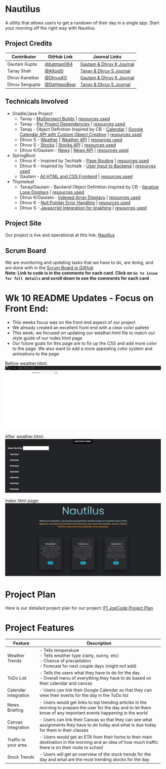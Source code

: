 # Nautilus
A utility that allows users to get a rundown of their day in a single app. Start your morning off the right way with Nautilus.

## Project Credits
Contributor | GitHub Link | Journal Links
----------- | ----------- | -------------
Gautam Gupta | [@batman084](https://github.com/batman084) | [Gautam & Dhruv K Journal](https://docs.google.com/document/d/1tCDVj-Cb-zR5BkXZF6V9x2aPzR__5qMSUu2iNDu2oko/edit?usp=sharing)
Tanay Shah | [@Altoid0](https://github.com/Altoid0) | [Tanay & Dhruv S Journal](https://docs.google.com/document/d/1g60S7gscwpYl4oalQHzpsQa1RahPRVd42iXyDRPMrnE/edit?usp=sharing)
Dhruv Kanetkar | [@DhruvK0](https://github.com/DhruvK0) | [Gautam & Dhruv K Journal](https://docs.google.com/document/d/1tCDVj-Cb-zR5BkXZF6V9x2aPzR__5qMSUu2iNDu2oko/edit?usp=sharing)
Dhruv Sengupta | [@DaHippoBear](https://github.com/DaHippoBear) | [Tanay & Dhruv S Journal](https://docs.google.com/document/d/1g60S7gscwpYl4oalQHzpsQa1RahPRVd42iXyDRPMrnE/edit?usp=sharing)

## Technicals Involved
* Gradle/Java Project
  * Tanay - [Multiproject Builds](https://github.com/Altoid0/Nautilus/blob/master/settings.gradle) | [resources used](https://docs.gradle.org/current/samples/sample_building_java_applications_multi_project.html)
  * Tanay - [Per Project Dependencies](https://github.com/Altoid0/Nautilus/blob/master/menu/build.gradle) | [resources used](https://spring.io/guides/gs/gradle/)
  * Tanay - Object Definition Inspired by CB - [Calendar](http://nautilus.viewdns.net/calendar) | [Google Calendar API with Custom Object Creation](https://github.com/Altoid0/Nautilus/blob/master/calendar/src/main/Java/com/calendar/CalendarRequest.java) | [resources used](https://developers.google.com/calendar/quickstart/java)
  * Dhruv S - [Weather](http://nautilus.viewdns.net/weather) | [Weather API](https://github.com/Altoid0/Nautilus/blob/master/menu/src/main/java/com/nautilus/ApiCall.java) | [resources used](https://openweathermap.org/current)
  * Dhruv S - [Stocks](http://nautilus.viewdns.net/stock) | [Stocks API](https://github.com/Altoid0/Nautilus/blob/master/menu/src/main/java/com/nautilus/StockEval.java) | [resources used](https://polygon.io/)
  * Dhruv K/Gautam - [News](http://nautilus.viewdns.net/news) | [News API](https://github.com/Altoid0/Nautilus/blob/master/menu/src/main/java/com/nautilus/NewsCall.java) | [resources used](https://newsapi.org/)
* SpringBoot
  * Dhruv K - Inspired by Techtalk - [Page Routing](https://github.com/Altoid0/Nautilus/blob/master/menu/src/main/java/com/nautilus/NautilusApplicationController.java#L20) | [resources used](https://github.com/nighthawkcoders/spring-idea/blob/master/src/main/java/com/example/lessons/controllers/_MainController.java)
  * Dhruv K - Inspired by Techtalk - [User Input to Backend](https://github.com/Altoid0/Nautilus/blob/master/menu/src/main/java/com/nautilus/NautilusApplicationController.java#L21) | [resources used](https://github.com/nighthawkcoders/spring-idea/blob/master/src/main/java/com/example/lessons/controllers/_MainController.java)
  * Gautam - [All HTML and CSS Frontend](https://github.com/Altoid0/Nautilus/tree/master/menu/src/main/resources) | [resources used](https://www.w3schools.com/)
* Thymeleaf
  * Tanay/Gautam - Backend Object Definition Inspired by CB - [Iterative Loop Displays](https://github.com/Altoid0/Nautilus/blob/master/menu/src/main/resources/templates/calendar.html#L34) | [resources used](https://stackoverflow.com/questions/43266112/how-to-display-the-collection-of-objects-with-for-each-loop-in-thymeleaf/43267021)
  * Dhruv K/Gautam - [Indexed Array Displays]() | [resources used](https://www.baeldung.com/thymeleaf-iteration)
  * Dhruv K - [Null Pointer Error Handling]() | [resources used](https://attacomsian.com/blog/thymeleaf-handling-null-values)
  * Dhruv S - [Javascript Integration for graphing](https://github.com/Altoid0/Nautilus/blob/master/menu/src/main/resources/templates/stock.html) | [resources used](https://visjs.github.io/vis-timeline/docs/graph2d/)

## Project Site
Our project is live and operational at this link: [Nautilus](http://76.176.51.196/)

## Scrum Board
We are monitoring and updating tasks that we have to do, are doing, and are done with in the [Scrum Board in GitHub](https://github.com/Altoid0/Nautilus/projects/1)  
**Note: Link to code is in the comments for each card. Click on `Go to issue for full details` and scroll down to see the comments for each card**  

# Wk 10 README Updates - Focus on Front End:
- This weeks focus was on the front end aspect of our project  
- We already created an excellent front end with a clear color pallete  
- This week, we focused on updating our weather.html file to match our style guide of our index.html page
- Our future goals for this page are to fix up the CSS and add more color to the page. We also want to add a more appealing color system and animations to the page

Before weather.html: ![](https://github.com/Altoid0/Nautilus/blob/master/assets/Weather_OldPage.png)

After weather.html: ![](https://github.com/Altoid0/Nautilus/blob/master/assets/Weather_HomePage.png)

Index.html page: ![](https://github.com/Altoid0/Nautilus/blob/master/assets/Index_HomePage.png)

# Project Plan
Here is our detailed project plan for our project: [P1 JoeCode Project Plan](https://docs.google.com/document/d/1m7wAU9ol465JiQeQv9NltoqsjlFo8B8UNO8IeDBx2rU/edit?usp=sharing)  

# Project Features
Feature | Description
------- | ---------------------------------------
Weather Trends | - Tells temperature  <br>- Tells weather type (rainy, sunny, etc)<br>  - Chance of precipitation<br>  - Forecast for next couple days (might not add)<br>  
ToDo List | - Tells the users what they have to do for the day<br>  - Overall menu of everything they have to do based on their calendar and canvas  
Calendar Integration | - Users can link their Google Calendar so that they can view their events for the day in the ToDo list  
News Briefing | - Users would get links to top trending articles in the morning to prepare the user for the day and to let them know of any important events happening in the world  
Canvas Integration | - Users can link their Canvas so that they can see what assignments they have to do today and what is due today for them in their classes  
Traffic in your area | - Users would get an ETA from their home to their main destination in the morning and an idea of how much traffic there is on their route to school  
Stock Trends | - Users will get an overview of the stock trends for the day and what are the most trending stocks for the day  
